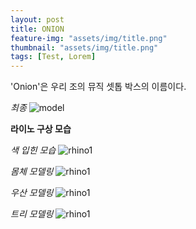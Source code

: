 ```yaml
---
layout: post
title: ONION
feature-img: "assets/img/title.png"
thumbnail: "assets/img/title.png"
tags: [Test, Lorem]
---
```


'Onion'은 우리 조의 뮤직 셋톱 박스의 이름이다. 

*최종*
![model](https://Lee-Su-Jin.github.io/assets/img/model.png)

**라이노 구상 모습**

*색 입힌 모습*
![rhino1](https://Lee-Su-Jin.github.io/assets/img/KakaoTalk_Photo_2017-12-17-17-48-11-4.png)

*몸체 모델링*
![rhino1](https://Lee-Su-Jin.github.io/assets/img/KakaoTalk_Photo_2017-12-17-17-48-11-3.png)

*우산 모델링*
![rhino1](https://Lee-Su-Jin.github.io/assets/img/KakaoTalk_Photo_2017-12-17-17-48-11-1.png)

*트리 모델링*
![rhino1](https://Lee-Su-Jin.github.io/assets/img/KakaoTalk_Photo_2017-12-17-17-48-11-2.png)
